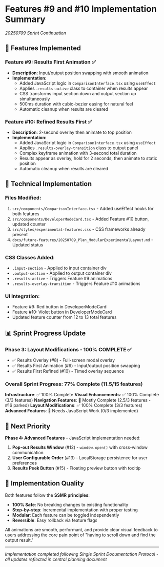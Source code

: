 # Features #9 and #10 Implementation Summary
*20250709 Sprint Continuation*

## 🎯 Features Implemented

### **Feature #9: Results First Animation** ✅
- **Description**: Input/output position swapping with smooth animation
- **Implementation**: 
  - Added JavaScript logic in `ComparisonInterface.tsx` using `useEffect`
  - Applies `.results-active` class to container when results appear
  - CSS transforms input section down and output section up simultaneously
  - 500ms duration with cubic-bezier easing for natural feel
  - Automatic cleanup when results are cleared

### **Feature #10: Refined Results First** ✅  
- **Description**: 2-second overlay then animate to top position
- **Implementation**:
  - Added JavaScript logic in `ComparisonInterface.tsx` using `useEffect`
  - Applies `.results-overlay-transition` class to output panel
  - Complex keyframe animation with 3-second total duration
  - Results appear as overlay, hold for 2 seconds, then animate to static position
  - Automatic cleanup when results are cleared

## 🔧 Technical Implementation

### **Files Modified**:
1. `src/components/ComparisonInterface.tsx` - Added useEffect hooks for both features
2. `src/components/DeveloperModeCard.tsx` - Added Feature #10 button, updated counter
3. `src/styles/experimental-features.css` - CSS frameworks already present
4. `docs/future-features/20250709_Plan_ModularExperimentalLayout.md` - Updated status

### **CSS Classes Added**:
- `.input-section` - Applied to input container div
- `.output-section` - Applied to output container div
- `.results-active` - Triggers Feature #9 animations
- `.results-overlay-transition` - Triggers Feature #10 animations

### **UI Integration**:
- Feature #9: Red button in DeveloperModeCard
- Feature #10: Violet button in DeveloperModeCard
- Updated feature counter from 12 to 13 total features

## 📊 Sprint Progress Update

### **Phase 3: Layout Modifications** - **100% COMPLETE** ✅
- ✅ Results Overlay (#8) - Full-screen modal overlay 
- ✅ Results First Animation (#9) - Input/output position swapping
- ✅ Results First Refined (#10) - Timed overlay sequence

### **Overall Sprint Progress**: 77% Complete (11.5/15 features)

**Infrastructure**: ✅ 100% Complete
**Visual Enhancements**: ✅ 100% Complete (3/3 features)
**Navigation Features**: 🔄 Mostly Complete (2.5/3 features - #16 parked)
**Layout Modifications**: ✅ 100% Complete (3/3 features)
**Advanced Features**: 🔄 Needs JavaScript Work (0/3 implemented)

## 🎯 Next Priority

**Phase 4: Advanced Features** - JavaScript implementation needed:
1. **Pop-out Results Window** (#12) - `window.open()` with cross-window communication
2. **User Configurable Order** (#13) - LocalStorage persistence for user preferences  
3. **Results Peek Button** (#15) - Floating preview button with tooltip

## 🏁 Implementation Quality

Both features follow the **SSMR principles**:
- **100% Safe**: No breaking changes to existing functionality
- **Step-by-step**: Incremental implementation with proper testing
- **Modular**: Each feature can be toggled independently
- **Reversible**: Easy rollback via feature flags

All animations are smooth, performant, and provide clear visual feedback to users addressing the core pain point of "having to scroll down and find the output result."

---
*Implementation completed following Single Sprint Documentation Protocol - all updates reflected in central planning document*

